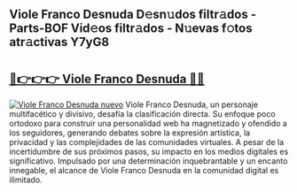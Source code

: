 ## Viole Franco Desnuda D𝚎sn𝚞dos filtr𝚊dos - Parts-BOF Vid𝚎os filtr𝚊dos - N𝚞evas f𝚘tos atr𝚊ctivas Y7yG8

# <h2><a href="http://mb9ru2.tromn.icu/?c=Viole+Franco+Desnuda">🔗👉👉👉 Viole Franco Desnuda 🔗🔗</a></h2>

[![Viole Franco Desnuda nuevo](https://i.imgur.com/pEAQMta.gif)](http://mb9ru2.tromn.icu/?c=Viole+Franco+Desnuda)
Viole Franco Desnuda, un personaje multifacético y divisivo, desafía la clasificación directa. Su enfoque poco ortodoxo para construir una personalidad web ha magnetizado y ofendido a los seguidores, generando debates sobre la expresión artística, la privacidad y las complejidades de las comunidades virtuales. A pesar de la incertidumbre de sus próximos pasos, su impacto en los medios digitales es significativo. Impulsado por una determinación inquebrantable y un encanto innegable, el alcance de Viole Franco Desnuda en la comunidad digital es ilimitado.
